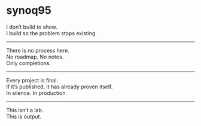 # synoq95

I don’t build to show.  
I build so the problem stops existing.

---

There is no process here.  
No roadmap. No notes.  
Only completions.

---

Every project is final.  
If it’s published, it has already proven itself.  
In silence. In production.

---

This isn’t a lab.  
This is output.
